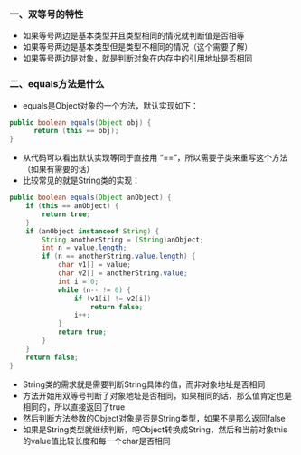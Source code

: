 ### 一、双等号的特性
* 如果等号两边是基本类型并且类型相同的情况就判断值是否相等
* 如果等号两边是基本类型但是类型不相同的情况（这个需要了解）
* 如果等号两边是对象，就是判断对象在内存中的引用地址是否相同

### 二、equals方法是什么
* equals是Object对象的一个方法，默认实现如下：
``` java
public boolean equals(Object obj) {
      return (this == obj);
}
```
* 从代码可以看出默认实现等同于直接用 “==”，所以需要子类来重写这个方法（如果有需要的话）
* 比较常见的就是String类的实现：
``` Java
public boolean equals(Object anObject) {
    if (this == anObject) {
        return true;
    }
    if (anObject instanceof String) {
        String anotherString = (String)anObject;
        int n = value.length;
        if (n == anotherString.value.length) {
            char v1[] = value;
            char v2[] = anotherString.value;
            int i = 0;
            while (n-- != 0) {
                if (v1[i] != v2[i])
                    return false;
                i++;
            }
            return true;
        }
    }
    return false;
}
```
* String类的需求就是需要判断String具体的值，而非对象地址是否相同
* 方法开始用双等号判断了对象地址是否相同，如果相同的话，那么值肯定也是相同的，所以直接返回了true
* 然后判断方法参数的Object对象是否是String类型，如果不是那么返回false
* 如果是String类型就继续判断，吧Object转换成String，然后和当前对象this的value值比较长度和每一个char是否相同

